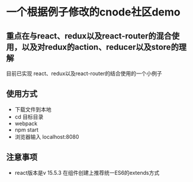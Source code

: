 # 一个根据例子修改的cnode社区demo
## 重点在与react、redux以及react-router的混合使用，以及对redux的action、reducer以及store的理解
目前已实现 react、redux以及react-router的结合使用的一个小例子
## 使用方式
- 下载文件到本地
- cd 目标目录
- webpack
- npm start
- 浏览器输入 localhost:8080
## 注意事项
- react版本是v 15.5.3 在组件创建上推荐统一ES6的extends方式
